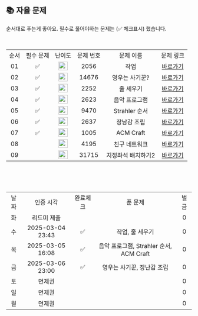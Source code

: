 
## 📚 자율 문제

순서대로 푸는게 좋아요.
필수로 풀어야하는 문제는 (✅ 체크표시) 했습니다.

<br/>
<table>
  <tr>
    <td align="center">순서</td>
    <td align="center">필수 문제</td>
    <td align="center">난이도</td>
    <td align="center">문제 번호</td>
    <td align="center">문제 이름</td>
    <td align="center">문제 링크</td>
  </tr>
   <tr>
    <td align="center">01</td>
    <td align="center">✅</td>
    <td align="center"><img height="23px" width="25px" src="https://d2gd6pc034wcta.cloudfront.net/tier/12.svg"></td>
    <td align="center">2056</td>
    <td align="center">작업</td>
    <td align="center"><a href="https://www.acmicpc.net/problem/2056">바로가기</a></td>
  </tr>
     <tr>
    <td align="center">02</td>
    <td align="center">✅</td>
    <td align="center"><img height="23px" width="25px" src="https://d2gd6pc034wcta.cloudfront.net/tier/12.svg"></td>
    <td align="center">14676</td>
    <td align="center">영우는 사기꾼?</td>
    <td align="center"><a href="https://www.acmicpc.net/problem/14676">바로가기</a></td>
  </tr>
   <tr>
    <td align="center">03</td>
  <td align="center">✅</td>
    <td align="center"><img height="23px" width="25px" src="https://d2gd6pc034wcta.cloudfront.net/tier/13.svg"></td>
    <td align="center">2252</td>
    <td align="center">줄 세우기</td>
    <td align="center"><a href="https://www.acmicpc.net/problem/2252">바로가기</a></td>
  </tr>
  <tr>
  <td align="center">04</td>
   <td align="center">✅</td>
    <td align="center"><img height="23px" width="25px" src="https://d2gd6pc034wcta.cloudfront.net/tier/13.svg"></td>
    <td align="center">2623</td>
    <td align="center">음악 프로그램</td>
    <td align="center"><a href="https://school.programmers.co.kr/learn/courses/30/lessons/2623">바로가기</a></td>
  </tr>
  <tr>
  <td align="center">05</td>
   <td align="center">✅</td>
    <td align="center"><img height="23px" width="25px" src="https://d2gd6pc034wcta.cloudfront.net/tier/13.svg"></td>
    <td align="center">9470</td>
    <td align="center">Strahler 순서</td>
    <td align="center"><a href="https://school.programmers.co.kr/learn/courses/30/lessons/9470">바로가기</a></td>
  </tr>
  <tr>
  <td align="center">06</td>
   <td align="center">✅</td>
    <td align="center"><img height="23px" width="25px" src="https://d2gd6pc034wcta.cloudfront.net/tier/14.svg"></td>
    <td align="center">2637</td>
    <td align="center">장남감 조립</td>
    <td align="center"><a href="https://school.programmers.co.kr/learn/courses/30/lessons/2637">바로가기</a></td>
  </tr>
  <tr>
  <td align="center">07</td>
   <td align="center">✅</td>
    <td align="center"><img height="23px" width="25px" src="https://d2gd6pc034wcta.cloudfront.net/tier/13.svg"></td>
    <td align="center">1005</td>
    <td align="center">ACM Craft</td>
    <td align="center"><a href="https://school.programmers.co.kr/learn/courses/30/lessons/1005">바로가기</a></td>
  </tr>
  <tr>
  <td align="center">08</td>
   <td align="center"></td>
    <td align="center"><img height="23px" width="25px" src="https://d2gd6pc034wcta.cloudfront.net/tier/14.svg"></td>
    <td align="center">4195</td>
    <td align="center">친구 네트워크</td>
    <td align="center"><a href="https://www.acmicpc.net/problem/4195">바로가기</a></td>
  </tr>
  <td align="center">09</td>
   <td align="center"></td>
    <td align="center"><img height="23px" width="25px" src="https://d2gd6pc034wcta.cloudfront.net/tier/13.svg"></td>
    <td align="center">31715</td>
    <td align="center">지정좌석 배치하기2</td>
    <td align="center"><a href="https://www.acmicpc.net/problem/31715">바로가기</a></td>
  </tr>
</table>
<br/><br/>


<br>

<table>
  <tr>
    <td align="center">날짜</td>
    <td align="center">인증 시각</td>
    <td align="center">완료체크</td>
    <td align="center">푼 문제</td>
    <td align="center">벌금</td>
  </tr>
  <tr>
    <td align="center">화</td>
    <td align="center">리드미 제출</td>
    <td align="center"></td>
    <td align="center"></td>
    <td align="center">0</td>
  </tr>
   <tr>
    <td align="center">수</td>
    <td align="center">2025-03-04 23:43</td>
    <td align="center">✅</td>
    <td align="center">작업, 줄 세우기</td>
    <td align="center">0</td>
  </tr>
  <tr>
    <td align="center">목</td>
    <td align="center">2025-03-05 16:08</td>
    <td align="center">✅</td>
    <td align="center">음악 프로그램, Strahler 순서, ACM Craft</td>
    <td align="center">0</td>
  </tr>
  <tr>
    <td align="center">금</td>
    <td align="center">2025-03-06 23:00</td>
    <td align="center">✅</td>
    <td align="center">영우는 사기꾼, 장난감 조립</td>
    <td align="center">0</td>
  </tr>
  <tr>
    <td align="center">토</td>
    <td align="center">면제권</td>
    <td align="center"></td>
    <td align="center"></td>
    <td align="center">0</td>
  </tr>
    <tr>
    <td align="center">일</td>
    <td align="center">면제권</td>
    <td align="center"></td>
    <td align="center"></td>
    <td align="center">0</td>
  </tr>
  <tr>
    <td align="center">월</td>
    <td align="center">면제권</td>
    <td align="center"></td>
    <td align="center"></td>
    <td align="center">0</td>
  </tr>
</table>
